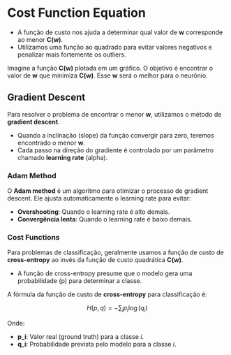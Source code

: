 # Cost Function Equation

- A função de custo nos ajuda a determinar qual valor de **w** corresponde ao menor **C(w)**.  
- Utilizamos uma função ao quadrado para evitar valores negativos e penalizar mais fortemente os outliers.  

Imagine a função **C(w)** plotada em um gráfico. O objetivo é encontrar o valor de **w** que minimiza **C(w)**. Esse **w** será o melhor para o neurônio.

## Gradient Descent
Para resolver o problema de encontrar o menor **w**, utilizamos o método de **gradient descent**.  
- Quando a inclinação (slope) da função convergir para zero, teremos encontrado o menor **w**.  
- Cada passo na direção do gradiente é controlado por um parâmetro chamado **learning rate** (alpha).

### Adam Method
O **Adam method** é um algoritmo para otimizar o processo de gradient descent. Ele ajusta automaticamente o learning rate para evitar:  
- **Overshooting**: Quando o learning rate é alto demais.  
- **Convergência lenta**: Quando o learning rate é baixo demais.  

### Cost Functions
Para problemas de classificação, geralmente usamos a função de custo de **cross-entropy** ao invés da função de custo quadrática **C(w)**.  
- A função de cross-entropy presume que o modelo gera uma probabilidade (p) para determinar a classe.  

A fórmula da função de custo de **cross-entropy** para classificação é:

$$
H(p, q) = -\sum_{i} p_i \log(q_i)
$$

Onde:
- **p_i**: Valor real (ground truth) para a classe *i*.  
- **q_i**: Probabilidade prevista pelo modelo para a classe *i*.  
